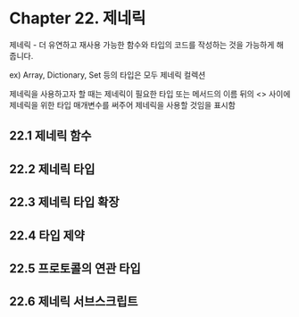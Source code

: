 <h1>Chapter 22. 제네릭</h1>

제네릭 - 더 유연하고 재사용 가능한 함수와 타입의 코드를 작성하는 것을 가능하게 해 줍니다.

ex) Array, Dictionary, Set 등의 타입은 모두 제네릭 컬렉션

제네릭을 사용하고자 할 때는 제네릭이 필요한 타입 또는 메서드의 이름 뒤의 <> 사이에 제네릭을 위한 타입 매개변수를 써주어 제네릭을 사용할 것임을 표시함

<h2>22.1 제네릭 함수</h2>

<h2>22.2 제네릭 타입</h2>

<h2>22.3 제네릭 타입 확장</h2>

<h2>22.4 타입 제약</h2>

<h2>22.5 프로토콜의 연관 타입</h2>

<h2>22.6 제네릭 서브스크립트</h2>
